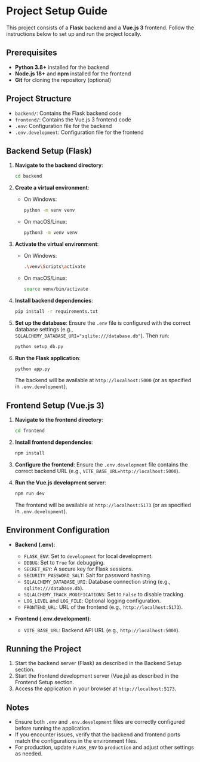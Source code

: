 # Project Setup Guide

This project consists of a **Flask** backend and a **Vue.js 3** frontend. Follow the instructions below to set up and run the project locally.

## Prerequisites
- **Python 3.8+** installed for the backend
- **Node.js 18+** and **npm** installed for the frontend
- **Git** for cloning the repository (optional)

## Project Structure
- `backend/`: Contains the Flask backend code
- `frontend/`: Contains the Vue.js 3 frontend code
- `.env`: Configuration file for the backend
- `.env.development`: Configuration file for the frontend

## Backend Setup (Flask)

1. **Navigate to the backend directory**:
   ```bash
   cd backend
   ```

2. **Create a virtual environment**:
   - On Windows:
     ```bash
     python -m venv venv
     ```
   - On macOS/Linux:
     ```bash
     python3 -m venv venv
     ```



3. **Activate the virtual environment**:
   - On Windows:
     ```bash
     .\venv\Scripts\activate
     ```
   - On macOS/Linux:
     ```bash
     source venv/bin/activate
     ```

4. **Install backend dependencies**:
   ```bash
   pip install -r requirements.txt
   ```

5. **Set up the database**:
   Ensure the `.env` file is configured with the correct database settings (e.g., `SQLALCHEMY_DATABASE_URI="sqlite:///database.db"`). Then run:
   ```bash
   python setup_db.py
   ```

6. **Run the Flask application**:
   ```bash
   python app.py
   ```
   The backend will be available at `http://localhost:5000` (or as specified in `.env.development`).

## Frontend Setup (Vue.js 3)

1. **Navigate to the frontend directory**:
   ```bash
   cd frontend
   ```

2. **Install frontend dependencies**:
   ```bash
   npm install
   ```

3. **Configure the frontend**:
   Ensure the `.env.development` file contains the correct backend URL (e.g., `VITE_BASE_URL=http://localhost:5000`).

4. **Run the Vue.js development server**:
   ```bash
   npm run dev
   ```
   The frontend will be available at `http://localhost:5173` (or as specified in `.env.development`).

## Environment Configuration

- **Backend (.env)**:
  - `FLASK_ENV`: Set to `development` for local development.
  - `DEBUG`: Set to `True` for debugging.
  - `SECRET_KEY`: A secure key for Flask sessions.
  - `SECURITY_PASSWORD_SALT`: Salt for password hashing.
  - `SQLALCHEMY_DATABASE_URI`: Database connection string (e.g., `sqlite:///database.db`).
  - `SQLALCHEMY_TRACK_MODIFICATIONS`: Set to `False` to disable tracking.
  - `LOG_LEVEL` and `LOG_FILE`: Optional logging configuration.
  - `FRONTEND_URL`: URL of the frontend (e.g., `http://localhost:5173`).

- **Frontend (.env.development)**:
  - `VITE_BASE_URL`: Backend API URL (e.g., `http://localhost:5000`).

## Running the Project

1. Start the backend server (Flask) as described in the Backend Setup section.
2. Start the frontend development server (Vue.js) as described in the Frontend Setup section.
3. Access the application in your browser at `http://localhost:5173`.

## Notes
- Ensure both `.env` and `.env.development` files are correctly configured before running the application.
- If you encounter issues, verify that the backend and frontend ports match the configurations in the environment files.
- For production, update `FLASK_ENV` to `production` and adjust other settings as needed.
